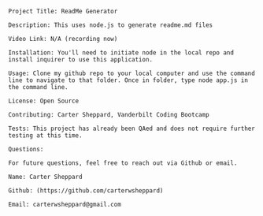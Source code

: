
    Project Title: ReadMe Generator

    Description: This uses node.js to generate readme.md files

    Video Link: N/A (recording now)

    Installation: You'll need to initiate node in the local repo and install inquirer to use this application.
    
    Usage: Clone my github repo to your local computer and use the command line to navigate to that folder. Once in folder, type node app.js in the command line.
    
    License: Open Source
    
    Contributing: Carter Sheppard, Vanderbilt Coding Bootcamp
    
    Tests: This project has already been QAed and does not require further testing at this time. 
    
    Questions: 
    
    For future questions, feel free to reach out via Github or email.

    Name: Carter Sheppard

    Github: (https://github.com/carterwsheppard)

    Email: carterwsheppard@gmail.com
      